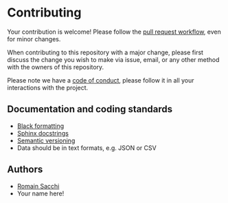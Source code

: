 # Contributing

Your contribution is welcome! Please follow the [pull request workflow](https://guides.github.com/introduction/flow/), even for minor changes.

When contributing to this repository with a major change, please first discuss the change you wish to make via issue, email, or any other method with the owners of this repository.

Please note we have a [code of conduct](https://github.com/romainsacchi/carculator/blob/master/CODE_OF_CONDUCT.md), please follow it in all your interactions with the project.

## Documentation and coding standards

* [Black formatting](https://black.readthedocs.io/en/stable/)
* [Sphinx docstrings](https://sphinx-rtd-tutorial.readthedocs.io/en/latest/docstrings.html)
* [Semantic versioning](http://semver.org/)
* Data should be in text formats, e.g. JSON or CSV

## Authors

* [Romain Sacchi](https://github.com/romainsacchi)
* Your name here!
